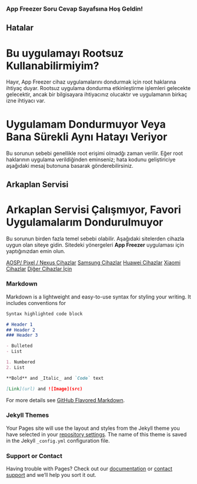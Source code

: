 ### App Freezer Soru Cevap Sayafsına Hoş Geldin!

## Hatalar
# Bu uygulamayı Rootsuz Kullanabilirmiyim?
Hayır, App Freezer cihaz uygulamalarını dondurmak için root haklarına ihtiyaç duyar.
Rootsuz uygulama dondurma etkinleştirme işlemleri gelecekte gelecektir, ancak bir bilgisayara
ihtiyacınız olucaktır ve uygulamanın birkaç izne ihtiyacı var.

# Uygulamam Dondurmuyor Veya Bana Sürekli Aynı Hatayı Veriyor
Bu sorunun sebebi genellikle root erişimi olmadğı zaman verilir.
Eğer root haklarının uygulama verildiğinden eminseniz; hata kodunu geliştiriciye 
aşağıdaki mesaj butonuna basarak gönderebilirsiniz.


## Arkaplan Servisi

# Arkaplan Servisi Çalışmıyor, Favori Uygulamalarım Dondurulmuyor
Bu sorunun birden fazla temel sebebi olabilir. Aşağıdaki sitelerden cihazla
uygun olan siteye gidin. Sitedeki yönergeleri **App Freezer** uygulaması için yaptığınızdan emin olun.

[AOSP/ Pixel / Nexus Cihazlar](https://dontkillmyapp.com/google)
[Samsung Cihazlar](https://dontkillmyapp.com/samsung)
[Huawei Cihazlar](https://dontkillmyapp.com/huawei)
[Xiaomi Cihazlar](https://dontkillmyapp.com/xiaomi)
[Diğer Cihazlar İçin](https://dontkillmyapp.com)


### Markdown

Markdown is a lightweight and easy-to-use syntax for styling your writing. It includes conventions for
 
```markdown
Syntax highlighted code block

# Header 1
## Header 2
### Header 3

- Bulleted
- List 

1. Numbered
2. List

**Bold** and _Italic_ and `Code` text

[Link](url) and ![Image](src)
```

For more details see [GitHub Flavored Markdown](https://guides.github.com/features/mastering-markdown/).

### Jekyll Themes

Your Pages site will use the layout and styles from the Jekyll theme you have selected in your [repository settings](https://github.com/Alonew0lfxx/AppFreezer-SSS/settings). The name of this theme is saved in the Jekyll `_config.yml` configuration file.

### Support or Contact

Having trouble with Pages? Check out our [documentation](https://docs.github.com/categories/github-pages-basics/) or [contact support](https://github.com/contact) and we’ll help you sort it out.
